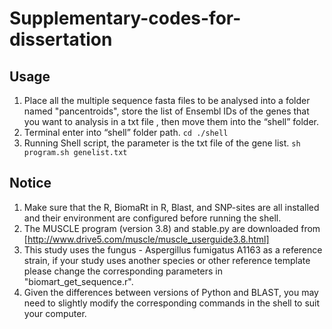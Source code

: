 # Supplementary-codes-for-dissertation
## Usage
1. Place all the multiple sequence fasta files to be analysed into a folder named "pancentroids", store the list of Ensembl IDs of the genes that you want to analysis in a txt file , then move them into the “shell” folder.
2. Terminal enter into “shell” folder path.
```cd ./shell```
3. Running Shell script, the parameter is the txt file of the gene list.
```sh program.sh genelist.txt```
## Notice
1. Make sure that the R, BiomaRt in R, Blast, and SNP-sites are all installed and their environment are configured before running the shell.
2. The MUSCLE program (version 3.8) and stable.py are downloaded from [http://www.drive5.com/muscle/muscle_userguide3.8.html]
3. This study uses the fungus - Aspergillus fumigatus A1163 as a reference strain, if your study uses another species or other reference template please change the corresponding parameters in "biomart_get_sequence.r".
4. Given the differences between versions of Python and BLAST, you may need to slightly modify the corresponding commands in the shell to suit your computer. 
